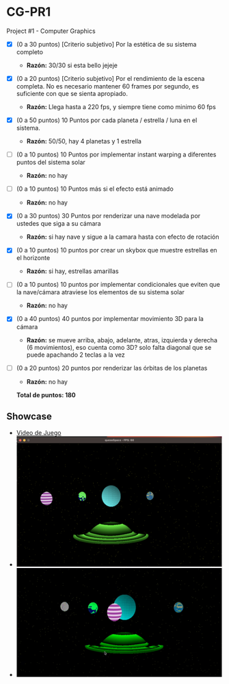 # CG-PR1
Project #1 - Computer Graphics

- [x] (0 a 30 puntos) [Criterio subjetivo] Por la estética de su sistema completo
   - **Razón:** 30/30 si esta bello jejeje

- [x] (0 a 20 puntos) [Criterio subjetivo] Por el rendimiento de la escena completa. No es necesario mantener 60 frames por segundo, es suficiente con que se sienta apropiado.
   - **Razón:** Llega hasta a 220 fps, y siempre tiene como minimo 60 fps

- [x] (0 a 50 puntos) 10 Puntos por cada planeta / estrella / luna en el sistema.
   - **Razón:** 50/50, hay 4 planetas y 1 estrella

- [ ] (0 a 10 puntos) 10 Puntos por implementar instant warping a diferentes puntos del sistema solar
   - **Razón:** no hay

- [ ] (0 a 10 puntos) 10 Puntos más si el efecto está animado
   - **Razón:** no hay

- [x] (0 a 30 puntos) 30 Puntos por renderizar una nave modelada por ustedes que siga a su cámara
   - **Razón:** si hay nave y sigue a la camara hasta con efecto de rotación

- [x] (0 a 10 puntos) 10 puntos por crear un skybox que muestre estrellas en el horizonte
   - **Razón:** si hay, estrellas amarillas

- [ ] (0 a 10 puntos) 10 puntos por implementar condicionales que eviten que la nave/cámara atraviese los elementos de su sistema solar
   - **Razón:** no hay

- [x] (0 a 40 puntos) 40 puntos por implementar movimiento 3D para la cámara
   - **Razón:** se mueve arriba, abajo, adelante, atras, izquierda y derecha (6 movimientos), eso cuenta como 3D? solo falta diagonal que se puede apachando 2 teclas a la vez

- [ ] (0 a 20 puntos) 20 puntos por renderizar las órbitas de los planetas
   - **Razón:** no hay 

   **Total de puntos: 180**

## Showcase

- [Video de Juego](https://youtu.be/MrbUTDu08Pc)
- ![Show](./images/show.png)
- ![Show2](./images/show2.png)

